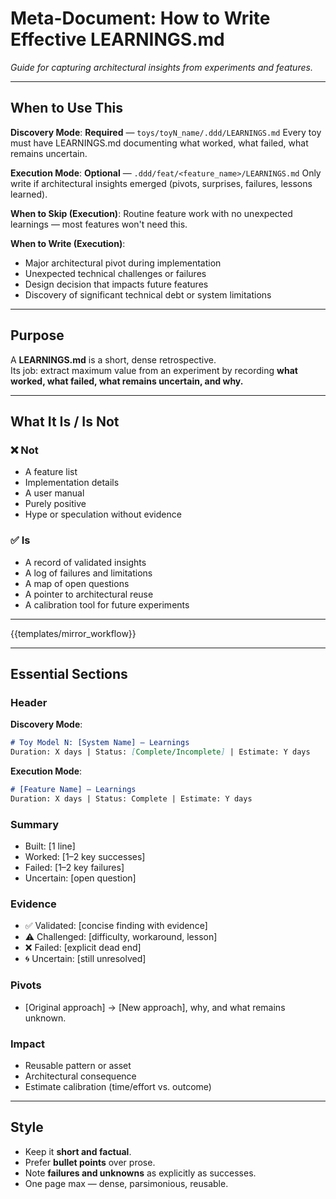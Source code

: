 # Meta-Document: How to Write Effective LEARNINGS.md

_Guide for capturing architectural insights from experiments and features._

---

## When to Use This

**Discovery Mode**: **Required** — `toys/toyN_name/.ddd/LEARNINGS.md`
Every toy must have LEARNINGS.md documenting what worked, what failed, what remains uncertain.

**Execution Mode**: **Optional** — `.ddd/feat/<feature_name>/LEARNINGS.md`
Only write if architectural insights emerged (pivots, surprises, failures, lessons learned).

**When to Skip (Execution)**: Routine feature work with no unexpected learnings — most features won't need this.

**When to Write (Execution)**:
- Major architectural pivot during implementation
- Unexpected technical challenges or failures
- Design decision that impacts future features
- Discovery of significant technical debt or system limitations

---

## Purpose

A **LEARNINGS.md** is a short, dense retrospective.  
Its job: extract maximum value from an experiment by recording **what worked, what failed, what remains uncertain, and why.**

---

## What It Is / Is Not

### ❌ Not
- A feature list  
- Implementation details  
- A user manual  
- Purely positive  
- Hype or speculation without evidence  

### ✅ Is
- A record of validated insights  
- A log of failures and limitations  
- A map of open questions  
- A pointer to architectural reuse  
- A calibration tool for future experiments  

---

{{templates/mirror_workflow}}

---

## Essential Sections

### Header

**Discovery Mode**:
```markdown
# Toy Model N: [System Name] – Learnings
Duration: X days | Status: [Complete/Incomplete] | Estimate: Y days
```

**Execution Mode**:
```markdown
# [Feature Name] – Learnings
Duration: X days | Status: Complete | Estimate: Y days
```

### Summary
- Built: [1 line]  
- Worked: [1–2 key successes]  
- Failed: [1–2 key failures]  
- Uncertain: [open question]

### Evidence
- ✅ Validated: [concise finding with evidence]  
- ⚠️ Challenged: [difficulty, workaround, lesson]  
- ❌ Failed: [explicit dead end]  
- 🌀 Uncertain: [still unresolved]

### Pivots
- [Original approach] → [New approach], why, and what remains unknown.

### Impact
- Reusable pattern or asset  
- Architectural consequence  
- Estimate calibration (time/effort vs. outcome)

---

## Style

- Keep it **short and factual**.  
- Prefer **bullet points** over prose.  
- Note **failures and unknowns** as explicitly as successes.  
- One page max — dense, parsimonious, reusable.  